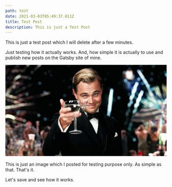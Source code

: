 ```yaml
---
path: test
date: 2021-03-03T05:49:37.011Z
title: Test Post
description: This is just a Test Post
---
```

This is just a test post which I will delete after a few minutes.

Just testing how it actually works. And, how simple it is actually to use and publish new posts on the Gatsby site of mine.

![Just an Image](../assets/great.jpg)

This is just an image which I posted for testing purpose only. As simple as that. That's it.

Let's save and see how it works.